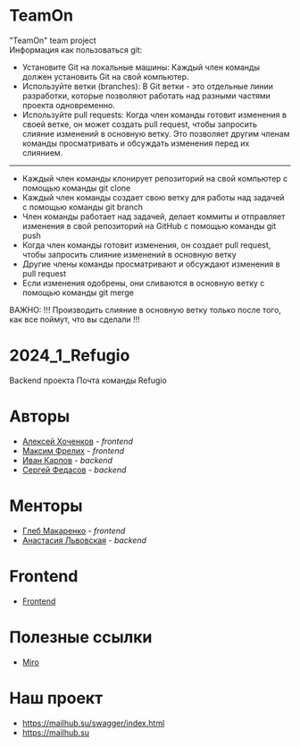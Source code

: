 # TeamOn
"TeamOn" team project <br>
Информация как пользоваться git:

* Установите Git на локальные машины: Каждый член команды должен установить Git на свой компьютер.
* Используйте ветки (branches): В Git ветки - это отдельные линии разработки, которые позволяют работать над разными частями проекта одновременно.
* Используйте pull requests: Когда член команды готовит изменения в своей ветке, он может создать pull request, чтобы запросить слияние изменений в основную ветку. Это позволяет другим членам команды просматривать и обсуждать изменения перед их слиянием.
----------------------------------------------------------------------------------------------------------------------------------------
- Каждый член команды клонирует репозиторий на свой компьютер с помощью команды git clone                                          
- Каждый член команды создает свою ветку для работы над задачей с помощью команды git branch                                       
- Член команды работает над задачей, делает коммиты и отправляет изменения в свой репозиторий на GitHub с помощью команды git push 
- Когда член команды готовит изменения, он создает pull request, чтобы запросить слияние изменений в основную ветку                
- Другие члены команды просматривают и обсуждают изменения в pull request                                                          
- Если изменения одобрены, они сливаются в основную ветку с помощью команды git merge                                              

ВАЖНО:
!!! Производить слияние в основную ветку только после того, как все поймут, что вы сделали !!!
# 2024_1_Refugio
Backend проекта Почта команды Refugio

# Авторы
* [Алексей Хоченков](https://github.com/AlexKhochenkov) - _frontend_
* [Максим Фрелих](https://github.com/frelikhmax) - _frontend_
* [Иван Карпов](https://github.com/Karpov-Ivan) - _backend_
* [Сергей Федасов](https://github.com/Fedasov) - _backend_

# Менторы
* [Глеб Макаренко](https://github.com/Glibusss) - _frontend_
* [Анастасия Львовская](https://github.com/nlfop) - _backend_

#  Frontend
* [Frontend](https://github.com/frontend-park-mail-ru/2024_1_Refugio)

# Полезные ссылки
* [Miro](https://miro.com/app/board/uXjVNq0P_Ys=/)

# Наш проект
* https://mailhub.su/swagger/index.html
* https://mailhub.su
